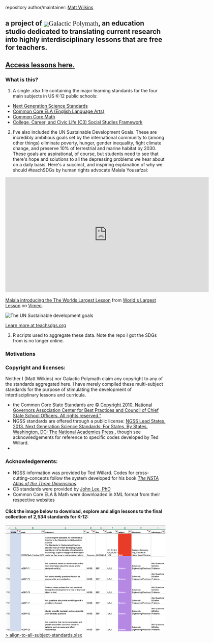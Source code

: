 repository author/maintainer: [Matt Wilkins](http://www.mattwilkinsbio.com/)

<h2 id="title"> a project of
  <span style="font-family: Montserrat;font-weight:400;">
  <img src="https://res.cloudinary.com/galactic-polymath/image/upload/v1616112399/logos/bubbleLogo_wShadow_noLeftMar_ovk3oe.png" width="30px"  style="vertical-align: middle;margin: auto 0; ">Galactic Polymath</span>, an education studio dedicated to translating current research into highly interdisciplinary lessons that are free for teachers. 
</h2>
<h2><a href="https://www.galacticpolymath.com/lessons">Access lessons here.</a></h2>

### What is this?
1. A single .xlsx file containing the major learning standards for the four main subjects in US K-12 public schools:
- [Next Generation Science Standards](https://www.nextgenscience.org/)
- [Common Core ELA (English Language Arts)](http://www.corestandards.org/ELA-Literacy/)
- [Common Core Math](http://www.corestandards.org/Math/)
- [College, Career, and Civic Life (C3) Social Studies Framework](https://www.socialstudies.org/standards/c3)

2. I've also included the UN Sustainable Development Goals. These are incredibly ambitious goals set by the international community to (among other things) eliminate poverty, hunger, gender inequality, fight climate change, and preserve 10% of terrestrial and marine habitat by 2030. These goals are aspirational, of course, but students need to see that there's hope and solutions to all the depressing problems we hear about on a daily basis. Here's a succinct, and inspiring explanation of why we should #teachSDGs by human rights advocate Malala Yousafzai:

<iframe src="https://player.vimeo.com/video/138852758" width="640" height="360" frameborder="0" allow="autoplay; fullscreen; picture-in-picture" allowfullscreen></iframe>
<p><a href="https://vimeo.com/138852758">Malala introducing the The Worlds Largest Lesson</a> from <a href="https://vimeo.com/worldslargestlesson">World&#039;s Largest Lesson</a> on <a href="https://vimeo.com">Vimeo</a>.</p>

![The UN Sustainable development goals](http://www.teachsdgs.org/uploads/5/1/5/4/51544561/editor/01-tgg-grid-icon-color.jpg?1501603530)

[Learn more at teachsdgs.org](http://www.teachsdgs.org/)

3. R scripts used to aggregate these data. Note the repo I got the SDGs from is no longer online.

### Motivations

### Copyright and licenses:
Neither I (Matt Wilkins) nor Galactic Polymath claim any copyright to any of the standards aggregated here. I have merely compiled these multi-subject standards for the purpose of stimulating the development of interdisciplinary lessons and curricula.
- the Common Core State Standards are [© Copyright 2010. National Governors Association Center for Best Practices and Council of Chief State School Officers. All rights reserved.”](http://www.corestandards.org/public-license/)
- NGSS standards are offered through a public license: [NGSS Lead States. 2013. Next Generation Science Standards: For States, By States. Washington, DC: The National Academies Press.](https://www.nextgenscience.org/trademark-and-copyright##3.0), though see acknowledgements for reference to specific codes developed by Ted Willard.
- 

### Acknowledgements:
- NGSS information was provided by Ted Willard. Codes for cross-cutting-concepts follow the system developed for his book [*The NSTA Atlas of the Three Dimensions*](https://my.nsta.org/resource/117948).
- C3 standards were provided by [John Lee, PhD](https://ced.ncsu.edu/people/jklee/)
- Common Core ELA & Math were downloaded in XML format from their respective websites

#### Click the image below to download, explore and align lessons to the final collection of 2,534 standards for K-12:
<a href="https://raw.githubusercontent.com/galacticpolymath/standardX/master/align-to-all-subject-stnadards.xlsx" download>
<img src="data/standards_screenshot.png" alt="screenshot of an Excel spreadsheet with code, standard statements and other standards information for a few math and science standards">
</a>
<a href="https://raw.githubusercontent.com/galacticpolymath/standardX/master/align-to-all-subject-standards.xlsx" download> > align-to-all-subject-standards.xlsx</a>
